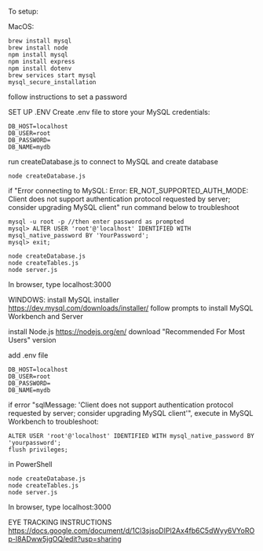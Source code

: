 To setup:

MacOS:

```
brew install mysql
brew install node
npm install mysql
npm install express
npm install dotenv
brew services start mysql
mysql_secure_installation
```

follow instructions to set a password


SET UP .ENV
Create .env file to store your MySQL credentials:

```
DB_HOST=localhost
DB_USER=root
DB_PASSWORD=
DB_NAME=mydb
```

run createDatabase.js to connect to MySQL and create database

```
node createDatabase.js
```

if "Error connecting to MySQL: Error: ER_NOT_SUPPORTED_AUTH_MODE: Client does not support authentication protocol requested by server; consider upgrading MySQL client" run command below to troubleshoot

```
mysql -u root -p //then enter password as prompted
mysql> ALTER USER 'root'@'localhost' IDENTIFIED WITH mysql_native_password BY 'YourPassword';
mysql> exit;
```

```
node createDatabase.js
node createTables.js
node server.js
```

In browser, type localhost:3000

WINDOWS:
install MySQL installer https://dev.mysql.com/downloads/installer/
follow prompts to install MySQL Workbench and Server

install Node.js https://nodejs.org/en/ download "Recommended For Most Users" version

add .env file

```
DB_HOST=localhost
DB_USER=root
DB_PASSWORD=
DB_NAME=mydb
```

if error "sqlMessage: 'Client does not support authentication protocol requested by server; consider upgrading MySQL client'", execute in MySQL Workbench to troubleshoot:

```
ALTER USER 'root'@'localhost' IDENTIFIED WITH mysql_native_password BY 'yourpassword';
flush privileges;
```

in PowerShell

```
node createDatabase.js
node createTables.js
node server.js
```

In browser, type localhost:3000


EYE TRACKING INSTRUCTIONS https://docs.google.com/document/d/1Cl3sjsoDIPl2Ax4fb6C5dWyy6VYoROp-l8ADww5jgOQ/edit?usp=sharing
